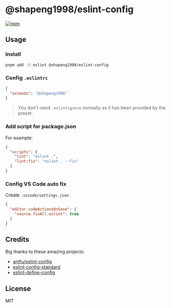 # @shapeng1998/eslint-config

[![npm](https://img.shields.io/npm/v/@shapeng1998/eslint-config?color=a1b858&label=)](https://npmjs.com/package/@antfu/eslint-config)

## Usage

### Install

```bash
pnpm add -D eslint @shapeng1998/eslint-config
```

### Config `.eslintrc`

```json
{
  "extends": "@shapeng1998"
}
```

> You don't need `.eslintignore` normally as it has been provided by the preset.

### Add script for package.json

For example:

```json
{
  "scripts": {
    "lint": "eslint .",
    "lint:fix": "eslint . --fix"
  }
}
```

### Config VS Code auto fix

Create `.vscode/settings.json`

```json
{
  "editor.codeActionsOnSave": {
    "source.fixAll.eslint": true
  }
}
```

## Credits

Big thanks to these amazing projects:

- [antfu/eslint-config](https://github.com/antfu/eslint-config)
- [eslint-config-standard](https://github.com/standard/eslint-config-standard)
- [eslint-define-config](https://github.com/Shinigami92/eslint-define-config)

## License

MIT

